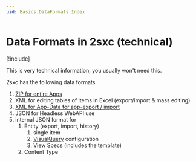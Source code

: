 ```yaml
---
uid: Basics.DataFormats.Index
---
```


# Data Formats in 2sxc (technical)

[!include[](~/basics/stack/_shared-float-summary.md)]
<style>.context-box-summary .data-all { visibility: visible; } </style>

This is very technical information, you usually won't need this. 

2sxc has the following data formats

1. [ZIP for entire Apps](xref:Basics.DataFormats.Zip.Index)
1. XML for editing tables of items in Excel (export/import & mass editing)
1. [XML for App-Data for app-export / import](xref:Basics.DataFormats.Xml.AppData.Index)
1. JSON for Headless WebAPI use
1. internal JSON format for 
    1. Entity (export, import, history)
        1. single item
        1. [VisualQuery](xref:Basics.Query.VisualQuery.Index) configuration
        1. View Specs (includes the template)
    1. Content Type
